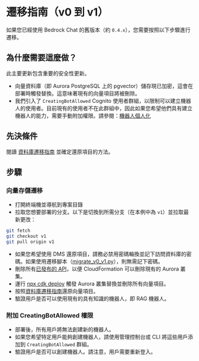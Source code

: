 # 遷移指南（v0 到 v1）

如果您已經使用 Bedrock Chat 的舊版本（約 `0.4.x`），您需要按照以下步驟進行遷移。

## 為什麼需要這麼做？

此主要更新包含重要的安全性更新。

- 向量資料庫（即 Aurora PostgreSQL 上的 pgvector）儲存現已加密，這會在部署時觸發替換。這意味著現有的向量項目將被刪除。
- 我們引入了 `CreatingBotAllowed` Cognito 使用者群組，以限制可以建立機器人的使用者。目前現有的使用者不在此群組中，因此如果您希望他們具有建立機器人的能力，需要手動附加權限。請參閱：[機器人個人化](../../README.md#bot-personalization)

## 先決條件

閱讀 [資料庫遷移指南](./DATABASE_MIGRATION_zh-TW.md) 並確定還原項目的方法。

## 步驟

### 向量存儲遷移

- 打開終端機並導航到專案目錄
- 拉取您想要部署的分支。以下是切換到所需分支（在本例中為 `v1`）並拉取最新更改：

```sh
git fetch
git checkout v1
git pull origin v1
```

- 如果您希望使用 DMS 還原項目，請務必禁用密碼輪換並記下訪問資料庫的密碼。如果使用遷移腳本（[migrate_v0_v1.py](./migrate_v0_v1.py)），則無需記下密碼。
- 刪除所有[已發布的 API](../PUBLISH_API_zh-TW.md)，以便 CloudFormation 可以刪除現有的 Aurora 叢集。
- 運行 [npx cdk deploy](../README.md#deploy-using-cdk) 觸發 Aurora 叢集替換並刪除所有向量項目。
- 按照[資料庫遷移指南](./DATABASE_MIGRATION_zh-TW.md)還原向量項目。
- 驗證用戶是否可以使用現有的具有知識的機器人，即 RAG 機器人。

### 附加 CreatingBotAllowed 權限

- 部署後，所有用戶將無法創建新的機器人。
- 如果您希望特定用戶能夠創建機器人，請使用管理控制台或 CLI 將這些用戶添加到 `CreatingBotAllowed` 群組。
- 驗證用戶是否可以創建機器人。請注意，用戶需要重新登入。